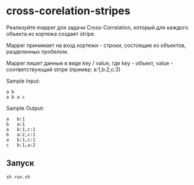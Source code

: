 # cross-corelation-stripes
Реализуйте mapper для задачи Cross-Correlation, который для каждого объекта из кортежа создает stripe.

Mapper принимает на вход кортежи - строки, состоящие из объектов, разделенных пробелом.

Mapper пишет данные в виде key / value, где key - объект, value - соответствующий stripe (пример: a:1,b:2,c:3)

Sample Input:

```
a b
a b a c
```

Sample Output:

```
a	b:1
b	a:1
a	b:1,c:1
b	a:2,c:1
a	b:1,c:1
c	b:1,a:2
```

## Запуск
```
sh run.sh
```
